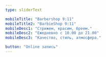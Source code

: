 ```yaml
---
type: sliderText

mobileTitle: "Barbershop 9:11"
mobileTitle2: "BarbieShop 9:11"
mobileDesc1: "Стрижем, красим, бреем."
mobileDesc2: "Ежедневно с 10.00 до 21.00"
mobileDesc3: "Качество, стиль, атмосфера."

button: "Online запись"
---
```

